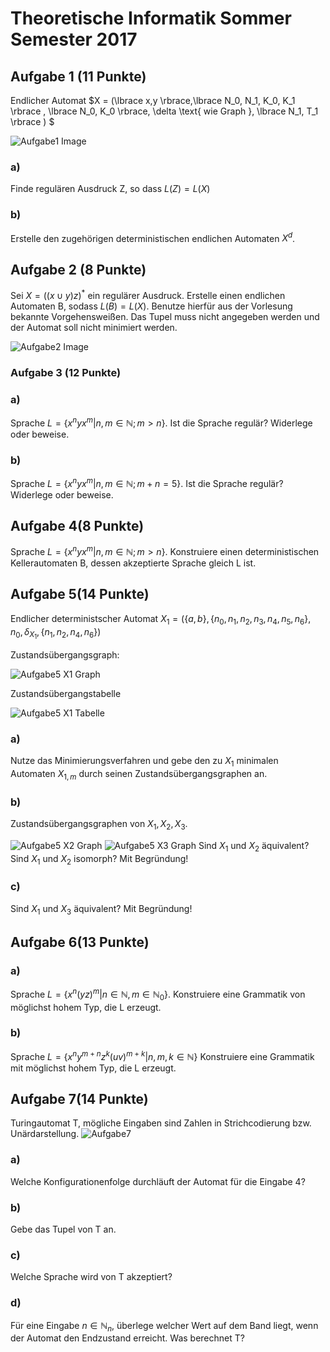 # Theoretische Informatik Sommer Semester 2017

## Aufgabe 1 (11 Punkte)

Endlicher Automat $X = (\lbrace x,y \rbrace,\lbrace N_0, N_1, K_0, K_1 \rbrace , \lbrace N_0, K_0 \rbrace, \delta \text{ wie Graph }, \lbrace N_1, T_1 \rbrace ) $

![Aufgabe1 Image](Images/SoSe17_Aufgabe1.png)

### a) 
Finde regulären Ausdruck Z, so dass $L(Z)=L(X)$
### b)
Erstelle den zugehörigen deterministischen endlichen Automaten $X^d$.

## Aufgabe 2 (8 Punkte)

Sei $X = ((x\cup y)z)^*$ ein regulärer Ausdruck.
Erstelle einen endlichen Automaten B, sodass $L(B)=L(X)$.
Benutze hierfür aus der Vorlesung bekannte Vorgehensweißen. Das Tupel muss nicht angegeben werden und der Automat soll nicht minimiert werden.

![Aufgabe2 Image](Images/SoSe17_Aufgabe2.png)

### Aufgabe 3 (12 Punkte)

### a) 
Sprache $L= \lbrace x^n y x^m | n,m \in \mathbb{N}; m>n \rbrace$.
Ist die Sprache regulär? Widerlege oder beweise.

### b)
Sprache $L= \lbrace x^n y x^m | n,m \in \mathbb{N}; m+n = 5 \rbrace$.
Ist die Sprache regulär? Widerlege oder beweise.

## Aufgabe 4(8 Punkte)
Sprache $L= \lbrace x^n y x^m | n,m \in \mathbb{N}; m>n \rbrace$. Konstruiere einen deterministischen Kellerautomaten B, dessen akzeptierte Sprache gleich L ist.


## Aufgabe 5(14 Punkte)

Endlicher deterministscher Automat $X_1 = (\lbrace a,b \rbrace ,\lbrace n_0,n_1,n_2,n_3,n_4,n_5,n_6 \rbrace ,n_0, \delta_{X_1}, \lbrace n_1,n_2,n_4,n_6 \rbrace)$


Zustandsübergangsgraph:

![Aufgabe5 X1 Graph](Images/SoSe17_Aufgabe5_1.png)


Zustandsübergangstabelle

![Aufgabe5 X1 Tabelle](Images/SoSe17_Aufgabe5_2.png)

### a)
Nutze das Minimierungsverfahren und gebe den zu $X_1$ minimalen Automaten $X_{1,m}$ durch seinen Zustandsübergangsgraphen an.

### b)
Zustandsübergangsgraphen von $X_1, X_2, X_3$.

![Aufgabe5 X2 Graph](Images/SoSe17_Aufgabe5_3.png)
![Aufgabe5 X3 Graph](Images/SoSe17_Aufgabe5_4.png)
Sind $X_1$ und $X_2$ äquivalent? Sind $X_1$ und $X_2$ isomorph? Mit Begründung!

### c)
Sind $X_1$ und $X_3$ äquivalent? Mit Begründung!

## Aufgabe 6(13 Punkte)
### a)
Sprache $L = \lbrace x^n(yz)^m |n\in \mathbb{N}, m\in \mathbb{N}_0 \rbrace$.
Konstruiere eine Grammatik von möglichst hohem Typ, die L erzeugt.
### b)
Sprache $L = \lbrace x^n y^{m+n}z^k (uv)^{m+k} |n,m,k \in \mathbb{N} \rbrace$
Konstruiere eine Grammatik mit möglichst hohem Typ, die L erzeugt.

## Aufgabe 7(14 Punkte)
Turingautomat T, mögliche Eingaben sind Zahlen in Strichcodierung bzw. Unärdarstellung.
![Aufgabe7](Images/SoSe17_Aufgabe7.png)
### a)
Welche Konfigurationenfolge durchläuft der Automat für die Eingabe 4?
### b)
Gebe das Tupel von T an.
### c)
Welche Sprache wird von T akzeptiert?
### d)
Für eine Eingabe $n \in \mathbb{N}_n$, überlege welcher Wert auf dem Band liegt, wenn der Automat den Endzustand erreicht. Was berechnet T?
